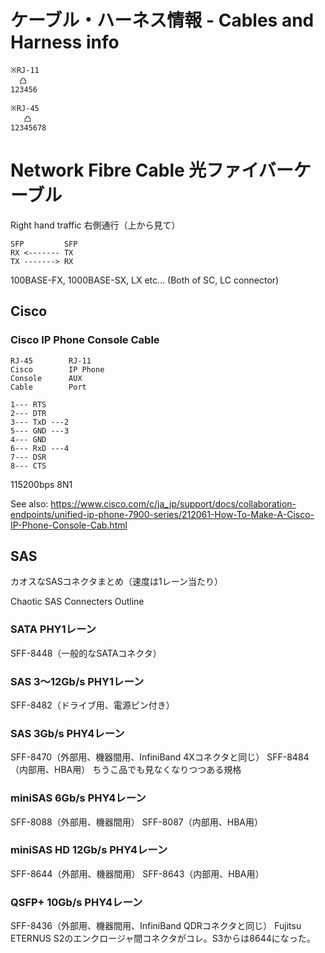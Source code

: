 # ケーブル・ハーネス情報 - Cables and Harness info

```
※RJ-11
  凸
123456

※RJ-45
   凸
12345678
```

# Network Fibre Cable 光ファイバーケーブル
Right hand traffic 右側通行（上から見て）
```
SFP         SFP
RX <------- TX
TX -------> RX
```
100BASE-FX, 1000BASE-SX, LX etc... (Both of SC, LC connector)
## Cisco
### Cisco IP Phone Console Cable
```
RJ-45        RJ-11
Cisco        IP Phone
Console      AUX
Cable        Port

1--- RTS
2--- DTR
3--- TxD ---2
5--- GND ---3
4--- GND
6--- RxD ---4
7--- DSR
8--- CTS
```
115200bps 8N1

See also: https://www.cisco.com/c/ja_jp/support/docs/collaboration-endpoints/unified-ip-phone-7900-series/212061-How-To-Make-A-Cisco-IP-Phone-Console-Cab.html

## SAS
カオスなSASコネクタまとめ（速度は1レーン当たり）

Chaotic SAS Connecters Outline

### SATA PHY1レーン
SFF-8448（一般的なSATAコネクタ）

### SAS 3～12Gb/s PHY1レーン
SFF-8482（ドライブ用、電源ピン付き）

### SAS 3Gb/s PHY4レーン
SFF-8470（外部用、機器間用、InfiniBand 4Xコネクタと同じ）
SFF-8484（内部用、HBA用）
ちうこ品でも見なくなりつつある規格

### miniSAS 6Gb/s PHY4レーン
SFF-8088（外部用、機器間用）
SFF-8087（内部用、HBA用）

### miniSAS HD 12Gb/s PHY4レーン
SFF-8644（外部用、機器間用）
SFF-8643（内部用、HBA用）

### QSFP+ 10Gb/s PHY4レーン
SFF-8436（外部用、機器間用、InfiniBand QDRコネクタと同じ）
Fujitsu ETERNUS S2のエンクロージャ間コネクタがコレ。S3からは8644になった。
